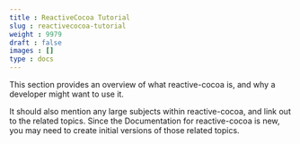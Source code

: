 ```yaml
---
title : ReactiveCocoa Tutorial
slug : reactivecocoa-tutorial
weight : 9979
draft : false
images : []
type : docs
---
```


This section provides an overview of what reactive-cocoa is, and why a developer might want to use it.

It should also mention any large subjects within reactive-cocoa, and link out to the related topics.  Since the Documentation for reactive-cocoa is new, you may need to create initial versions of those related topics.

